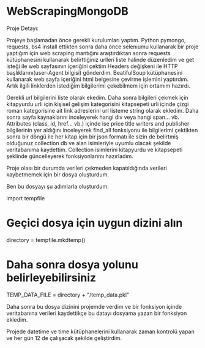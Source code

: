 # WebScrapingMongoDB
Proje Detayı: 

Projeye başlamadan önce gerekli kurulumları yaptım. Python pymongo, requests, bs4 install ettikten sonra daha önce selenıumu kullanarak bir proje yaptığım için web scraping mantığını araştırdıktan sonra requests kütüphanesini kullanarak belirttiğiniz urlleri liste halinde düzenledim ve get isteği ile web sayfasının içeriğini çektim Headers değişkeni ile HTTP başlıklarını(user-Agent bilgisi) gönderdim. BeatifulSoup kütüphanesini kullanarak web sayfa içeriğini html belgesine çevirme işlemini yaptırdım. Artık ilgili linklerden istediğim bilgilerimi çekebilmem için ortamım hazırdı. 

 Gerekli url bilgilerini liste olarak ekedim. Daha sonra bilgileri çekmek için kitapyurdu urli için kişisel gelişim kategorisini kitapsepeti urli içinde çizgi roman kategorisine ait link adreslerini url listeme string olarak ekledim. Daha sonra sayfa kaynaklarını inceleyerek hangi div veya hangi span... vb. Attributes (class, id, href... vb.) içinde ise  price title writers and publisher bilgilerinin yer aldığını inceleyerek find_all fonksiyonu ile bilgilerimi çektikten sonra bir döngü ile her kitap için bir  json formatı ile sizin de belirtmiş olduğunuz collection db ve alan isimleriyle uyumlu olacak şekilde veritabanıma kaydettim. Collection isimlerini kitapyurdu ve kitapsepeti şeklinde güncelleyerek fonksiyonlarımı hazırladım.  

Proje olası bir durumda verileri çekmeden kapatıldığında verileri kaybetmemek için bir dosya oluşturdum. 

 Ben bu dosyayı şu adımlarla oluşturdum: 

 

import tempfile 

# Geçici dosya için uygun dizini alın 

directory = tempfile.mkdtemp()  

# Daha sonra dosya yolunu belirleyebilirsiniz 

TEMP_DATA_FILE = directory + "/temp_data.pkl" 

Daha sonra bu dosya dizinini projemde verdim ve bir fonksiyon içinde veritabanına verileri kaydettikçe bu datayı dosyama yazan bir fonksiyon ekledim. 

Projede datetime ve time kütüphanelerini kullanarak zaman kontrolü yapan ve her gün 12 de çalışacak şekilde geliştirdim.  
